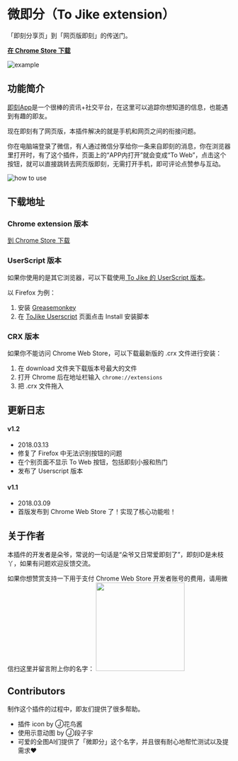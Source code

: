 # 微即分（To Jike extension）

「即刻分享页」到「网页版即刻」的传送门。

**[在 Chrome Store 下载](https://chrome.google.com/webstore/detail/to-jike-extension/pnglcgpgmedjmknpknjedmkggedgdlpk)**

![example](https://github.com/Unknow-Y/tojike-chrome-extension/blob/master/dist/example.png)

## 功能简介

[即刻App](https://okjike.com/)是一个很棒的资讯+社交平台，在这里可以追踪你想知道的信息，也能遇到有趣的即友。

现在即刻有了网页版，本插件解决的就是手机和网页之间的衔接问题。

你在电脑端登录了微信，有人通过微信分享给你一条来自即刻的消息，你在浏览器里打开时，有了这个插件，页面上的“APP内打开”就会变成“To Web”，点击这个按钮，就可以直接跳转去网页版即刻，无需打开手机，即可评论点赞参与互动。

![how to use](https://github.com/Unknow-Y/tojike-chrome-extension/blob/master/dist/how-to-use.gif)

## 下载地址

### Chrome extension 版本
[到 Chrome Store 下载](https://chrome.google.com/webstore/detail/to-jike-extension/pnglcgpgmedjmknpknjedmkggedgdlpk)

### UserScript 版本
如果你使用的是其它浏览器，可以下载使用[ To Jike 的 UserScript 版本](https://openuserjs.org/scripts/soyaine/To_Jike)。

以 Firefox 为例：
1. 安装 [Greasemonkey](https://addons.mozilla.org/zh-CN/firefox/addon/greasemonkey/)
2. 在 [ToJike Userscript](https://openuserjs.org/scripts/soyaine/To_Jike) 页面点击 Install 安装脚本

### CRX 版本
如果你不能访问 Chrome Web Store，可以下载最新版的 .crx 文件进行安装：
1. 在 download 文件夹下载版本号最大的文件
2. 打开 Chrome 后在地址栏输入 `chrome://extensions`
3. 把 .crx 文件拖入

## 更新日志
#### v1.2
- 2018.03.13
- 修复了 Firefox 中无法识别按钮的问题
- 在个别页面不显示 To Web 按钮，包括即刻小报和热门
- 发布了 Userscript 版本

#### v1.1
- 2018.03.09
- 首版发布到 Chrome Web Store 了！实现了核心功能啦！

## 关于作者
本插件的开发者是朵爷，常说的一句话是“朵爷又日常爱即刻了”，即刻ID是未枝丫，如果有问题欢迎反馈交流。  

如果你想赞赏支持一下用于支付 Chrome Web Store 开发者账号的费用，请用微信扫这里并留言附上你的名字：
<img src="https://github.com/Unknow-Y/tojike-chrome-extension/blob/master/dist/donate.jpeg" width="200">

## Contributors
制作这个插件的过程中，即友们提供了很多帮助。
- 插件 icon by Ⓙ花鸟酱
- 使用示意动图 by Ⓙ段子宇
- 可爱的全图AI们提供了「微即分」这个名字，并且很有耐心地帮忙测试以及提需求❤️
